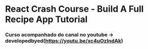 # React Crash Course - Build A Full Recipe App Tutorial

### Curso acompanhado do canal no youtube -> developedbyed(https://youtu.be/xc4uOzlndAk)
